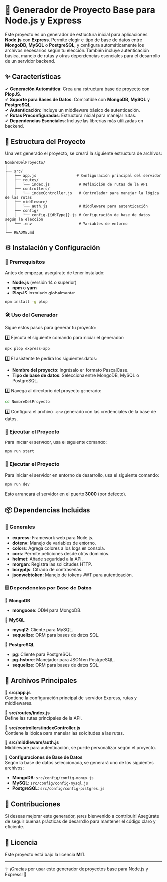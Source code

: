 # 🚀 Generador de Proyecto Base para Node.js y Express

Este proyecto es un generador de estructura inicial para aplicaciones **Node.js** con **Express**. Permite elegir el tipo de base de datos entre **MongoDB**, **MySQL** o **PostgreSQL**, y configura automáticamente los archivos necesarios según tu elección. También incluye autenticación básica, manejo de rutas y otras dependencias esenciales para el desarrollo de un servidor backend.  

## ✨ Características

✔ **Generación Automática**: Crea una estructura base de proyecto con **PlopJS**.  
✔ **Soporte para Bases de Datos**: Compatible con **MongoDB**, **MySQL** y **PostgreSQL**.  
✔ **Autenticación**: Incluye un middleware básico de autenticación.  
✔ **Rutas Preconfiguradas**: Estructura inicial para manejar rutas.  
✔ **Dependencias Esenciales**: Incluye las librerías más utilizadas en backend.  

## 📂 Estructura del Proyecto  

Una vez generado el proyecto, se creará la siguiente estructura de archivos:  

```
NombreDelProyecto/
│
├── src/
│   ├── app.js                  # Configuración principal del servidor
│   ├── routes/
│   │   └── index.js             # Definición de rutas de la API
│   ├── controllers/
│   │   └── indexController.js   # Controlador para manejar la lógica de las rutas
│   ├── middleware/
│   │   └── auth.js              # Middleware para autenticación
│   ├── config/
│   │   └── config-{{dbType}}.js # Configuración de base de datos según la elección
│   └── .env                     # Variables de entorno
│
└── README.md
```

## ⚙️ Instalación y Configuración  

### 📌 Prerrequisitos  

Antes de empezar, asegúrate de tener instalado:  

- **Node.js** (versión 14 o superior)  
- **npm** o **yarn**  
- **PlopJS** instalado globalmente:  

```bash
npm install -g plop
```

### 🛠 Uso del Generador  

Sigue estos pasos para generar tu proyecto:  

1️⃣ Ejecuta el siguiente comando para iniciar el generador:  

```bash
npx plop express-app
```

2️⃣ El asistente te pedirá los siguientes datos:  
   - **Nombre del proyecto**: Ingrésalo en formato PascalCase.  
   - **Tipo de base de datos**: Selecciona entre MongoDB, MySQL o PostgreSQL.  

3️⃣ Navega al directorio del proyecto generado:  

```bash
cd NombreDelProyecto
```

4️⃣ Configura el archivo `.env` generado con las credenciales de la base de datos.  

### 🚀 Ejecutar el Proyecto  

Para iniciar el servidor, usa el siguiente comando:  

```bash
npm run start
```

### 🔧 Ejecutar el Proyecto

Para iniciar el servidor en entorno de desarrollo, usa el siguiente comando:  

```bash
npm run dev
```

Esto arrancará el servidor en el puerto **3000** (por defecto).  

## 📦 Dependencias Incluidas  

### 📌 Generales  

- **express**: Framework web para Node.js.  
- **dotenv**: Manejo de variables de entorno.  
- **colors**: Agrega colores a los logs en consola.  
- **cors**: Permite peticiones desde otros dominios.  
- **helmet**: Añade seguridad a la API.  
- **morgan**: Registra las solicitudes HTTP.  
- **bcryptjs**: Cifrado de contraseñas.  
- **jsonwebtoken**: Manejo de tokens JWT para autenticación.  

### 🗄️ Dependencias por Base de Datos  

📌 **MongoDB**  
- **mongoose**: ODM para MongoDB.  

📌 **MySQL**  
- **mysql2**: Cliente para MySQL.  
- **sequelize**: ORM para bases de datos SQL.  

📌 **PostgreSQL**  
- **pg**: Cliente para PostgreSQL.  
- **pg-hstore**: Manejador para JSON en PostgreSQL.  
- **sequelize**: ORM para bases de datos SQL.  

## 📜 Archivos Principales  

📂 **src/app.js**  
Contiene la configuración principal del servidor Express, rutas y middlewares.  

📂 **src/routes/index.js**  
Define las rutas principales de la API.  

📂 **src/controllers/indexController.js**  
Contiene la lógica para manejar las solicitudes a las rutas.  

📂 **src/middleware/auth.js**  
Middleware para autenticación, se puede personalizar según el proyecto.  

📂 **Configuraciones de Base de Datos**  
Según la base de datos seleccionada, se generará uno de los siguientes archivos:  

- **MongoDB**: `src/config/config-mongo.js`  
- **MySQL**: `src/config/config-mysql.js`  
- **PostgreSQL**: `src/config/config-postgres.js`  

## 🤝 Contribuciones  

Si deseas mejorar este generador, ¡eres bienvenido a contribuir! Asegúrate de seguir buenas prácticas de desarrollo para mantener el código claro y eficiente.  

## 📄 Licencia  

Este proyecto está bajo la licencia **MIT**.  

---

✨ ¡Gracias por usar este generador de proyectos base para Node.js y Express! 🚀
